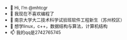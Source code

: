 - 👋 Hi, I’m @mhtcgr
- 👀 我现在不喜欢编程了
- 🌱 南京大学大二技术科学试验班软件工程新生（苏州校区） 
- 💞️ 想学linux，c++，数据结构与算法，计算机结构
- 📫 我的qq是2742765745

<!---
mhtcgr/mhtcgr is a ✨ special ✨ repository because its `README.md` (this file) appears on your GitHub profile.
You can click the Preview link to take a look at your changes.
--->
